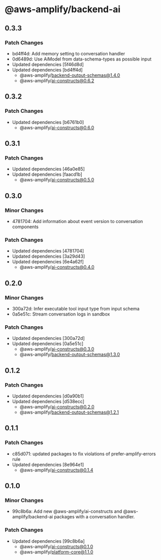 # @aws-amplify/backend-ai

## 0.3.3

### Patch Changes

- bd4ff4d: Add memory setting to conversation handler
- 0d6489d: Use AiModel from data-schema-types as possible input
- Updated dependencies [5f46d8d]
- Updated dependencies [bd4ff4d]
  - @aws-amplify/backend-output-schemas@1.4.0
  - @aws-amplify/ai-constructs@0.6.2

## 0.3.2

### Patch Changes

- Updated dependencies [b6761b0]
  - @aws-amplify/ai-constructs@0.6.0

## 0.3.1

### Patch Changes

- Updated dependencies [46a0e85]
- Updated dependencies [faacd1b]
  - @aws-amplify/ai-constructs@0.5.0

## 0.3.0

### Minor Changes

- 4781704: Add information about event version to conversation components

### Patch Changes

- Updated dependencies [4781704]
- Updated dependencies [3a29d43]
- Updated dependencies [6e4a62f]
  - @aws-amplify/ai-constructs@0.4.0

## 0.2.0

### Minor Changes

- 300a72d: Infer executable tool input type from input schema
- 0a5e51c: Stream conversation logs in sandbox

### Patch Changes

- Updated dependencies [300a72d]
- Updated dependencies [0a5e51c]
  - @aws-amplify/ai-constructs@0.3.0
  - @aws-amplify/backend-output-schemas@1.3.0

## 0.1.2

### Patch Changes

- Updated dependencies [d0a90b1]
- Updated dependencies [d538ecc]
  - @aws-amplify/ai-constructs@0.2.0
  - @aws-amplify/backend-output-schemas@1.2.1

## 0.1.1

### Patch Changes

- c85d071: updated packages to fix violations of prefer-amplify-errors rule
- Updated dependencies [8e964e1]
  - @aws-amplify/ai-constructs@0.1.4

## 0.1.0

### Minor Changes

- 99c8b6a: Add new @aws-amplify/ai-constructs and @aws-amplify/backend-ai packages with a conversation handler.

### Patch Changes

- Updated dependencies [99c8b6a]
  - @aws-amplify/ai-constructs@0.1.0
  - @aws-amplify/platform-core@1.1.0
